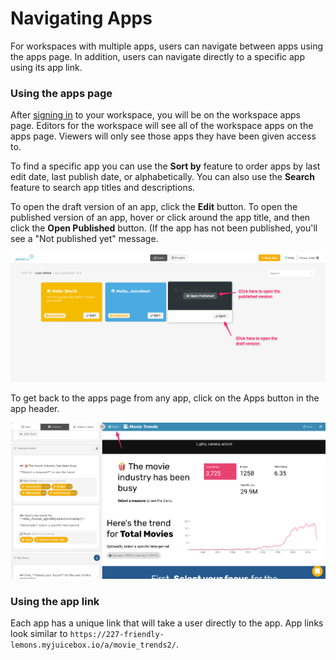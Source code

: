 # Navigating Apps

For workspaces with multiple apps, users can navigate between apps using the apps page. In addition, users can navigate directly to a specific app using its app link. 

### Using the apps page

After [signing in](signing-in.md) to your workspace, you will be on the workspace apps page. Editors for the workspace will see all of the workspace apps on the apps page. Viewers will only see those apps they have been given access to.

To find a specific app you can use the **Sort by** feature to order apps by last edit date, last publish date, or alphabetically. You can also use the **Search** feature to search app titles and descriptions. 

To open the draft version of an app, click the **Edit** button. To open the published version of an app, hover or click around the app title, and then click the **Open Published** button. \(If the app has not been published, you'll see a "Not published yet" message.  

![Open the draft or published version of an app from the apps page](../.gitbook/assets/image%20%28201%29.png)

To get back to the apps page from any app, click on the Apps button in the app header.

![Click the Apps button to return to the apps page](../.gitbook/assets/image%20%28209%29.png)

### Using the app link

Each app has a unique link that will take a user directly to the app. App links look similar to `https://227-friendly-lemons.myjuicebox.io/a/movie_trends2/`.

